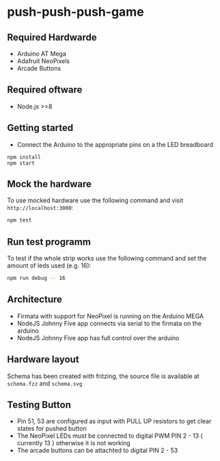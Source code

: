 # push-push-push-game

## Required Hardwarde

- Arduino AT Mega
- Adafruit NeoPixels
- Arcade Buttons

## Required oftware

- Node.js >=8

## Getting started
- Connect the Arduino to the appropriate pins on a the LED breadboard

```
npm install
npm start
```

## Mock the hardware

To use mocked hardware use the following command and visit `http://localhost:3000`:

```sh
npm test
```

## Run test programm

To test if the whole strip works use the following command and set the amount of leds used (e.g. 16):

```sh
npm run debug -- 16
```

## Architecture

- Firmata with support for NeoPixel is running on the Arduino MEGA
- NodeJS Johnny Five app connects via serial to the firmata on the arduino
- NodeJS Johnny Five app has full control over the arduino

## Hardware layout

Schema has been created with fritzing, the source file is available at `schema.fzz` and `schema.svg`

## Testing Button
- Pin 51, 53 are configured as input with PULL UP resistors to get clear states for pushed button
- The NeoPixel LEDs must be connected to digital PWM PIN 2 - 13 ( currently 13 ) otherwise it is not working
- The arcade buttons can be attachted to digital PIN 2 - 53
